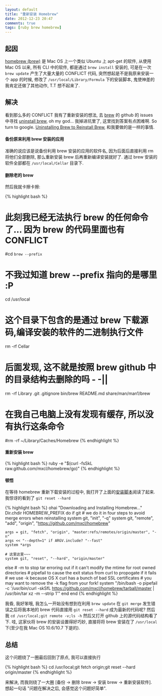 ```yaml
---
layout: default
title: "重新安装 Homebrew"
date: 2012-12-23 20:47
comments: true
tags: [ruby brew homebrew]
---
```

## 起因
[homebrew (brew)](l1) 是 Mac OS 上一个类似 Ubuntu 上 apt-get 的软件, 从使用 Mac OS 以来, 所有 CLI 中的软件, 都是通过 `brew install` 安装的, 可是在一次 `brew update` 产生了大量大量的 CONFLICT 代码, 突然想起是不是我原来安装一个 app 的时候, 修改了 `/usr/local/Library/Formula` 下的安装脚本, 鬼使神差的我肯定还做了其他动作, T.T 想不起来了.

## 解决
看到那么多的 CONFLICT 我有了重新安装的想法, 去 [brew](l1) 的 github 的 issues 中寻找 [uninstall brew](https://github.com/mxcl/homebrew/issues/search?q=uninstall+brew), oh my god… 我掉进坑里了, 这里找到答案有点困难啊. So turn to google. [Uninstalling Brew to Reinstall Brew](http://zanshin.net/2012/07/31/uninstalling-brew-to-re-install-brew/), 和我要做的是一样的事情.

#### 备份原来利用 brew 安装的应用
准确的说应该是说备份利用 brew 安装的应用的软件名, 因为后面后直接利用 rm 将他们全部删除, 那么重新安装 brew 后再重新编译安装就好了. 通过 brew 安装的软件全部都在 `/usr/local/Cellar` 目录下.

#### 删除老的 brew
然后我就卡擦卡擦:

{% highlight bash %}
# 此刻我已经无法执行 brew 的任何命令了… 因为 brew 的代码里面也有 CONFLICT 
#cd `brew --prefix`
# 不我过知道 brew --prefix 指向的是哪里 :P
cd /usr/local
# 这个目录下包含的是通过 brew 下载源码,编译安装的软件的二进制执行文件
rm -rf Cellar
# 后面发现, 这不就是按照 brew github 中的目录结构去删除的吗 - -||
rm -rf Library .git .gitignore bin/brew README.md share/man/man1/brew
# 在我自己电脑上没有发现有缓存, 所以没有执行这条命令
#rm -rf ~/Library/Caches/Homebrew
{% endhighlight %}


#### 重新安装 brew

{% highlight bash %}
ruby -e "$(curl -fsSkL raw.github.com/mxcl/homebrew/go)"
{% endhighlight %}


#### 顿悟
在等待 homebrew 重新下载安装的过程中, 我打开了上面的[安装脚本](raw.github.com/mxcl/homebrew/go)阅读了起来. 我惊讶的看到了 `git reset --hard`

{% highlight bash %}
ohai "Downloading and Installing Homebrew..."
Dir.chdir HOMEBREW_PREFIX do
  if git
    # we do it in four steps to avoid merge errors when reinstalling
    system git, "init", "-q"
    system git, "remote", "add", "origin", "https://github.com/mxcl/homebrew"

    args = git, "fetch", "origin", "master:refs/remotes/origin/master", "-n"
    args << "--depth=1" if ARGV.include? "--fast"
    system *args
	
    # 这里这里~~~
    system git, "reset", "--hard", "origin/master"
  else
    # -m to stop tar erroring out if it can't modify the mtime for root owned directories
    # pipefail to cause the exit status from curl to propogate if it fails
    # we use -k because OS X curl has a bunch of bad SSL certificates
    # you may want to remove the -k flag from your fork!
    system "/bin/bash -o pipefail -c '/usr/bin/curl -skSfL https://github.com/mxcl/homebrew/tarball/master | /usr/bin/tar xz -m --strip 1'"
  end
end
{% endhighlight %}


我昏, 我好笨哦, 我怎么一开始没有想到在利用 `brew update` 在 `git merge` 发生错误之后将我本地的 brew 代码直接用 `git reset --hard` 成为最新的代码呢? 然后我 `cd /usr/local;git remote -v;ls -h` 然后又打开 github 上的源代码结构看了下. 哇, 这家伙将 brew 的安装设置得好巧妙, 直接将将 brew 安装在了 `/usr/local` 下(至少在我 Mac OS 10.6/10.7 下是的).

## 总结
这个问题绕了一圈最后回到了原点, 我可以直接执行 

{% highlight bash %}
cd /usr/local;git fetch origin;git reset --hard origin/master
{% endhighlight %}


来解决, 而我则绕了一大圈 [备份 -> 删除 brew -> 安装 brew -> 重新安装软件].  
想起一句话 "问题在解决之后, 会感觉这个问题好简单".



[l1]:http://mxcl.github.com/homebrew/